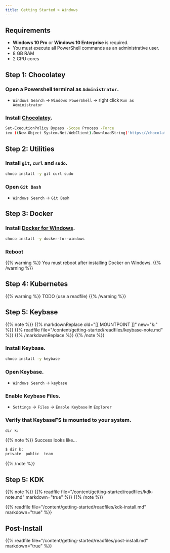 ```yaml
---
title: Getting Started > Windows
---
```


## Requirements

- **Windows 10 Pro** or **Windows 10 Enterprise** is required.
- You must execute all PowerShell commands as an administrative user.
- 8 GB RAM
- 2 CPU cores


## Step 1: Chocolatey

### Open a Powershell terminal as `Administrator`.

- `Windows Search` -> `Windows PowerShell` -> right click `Run as Administrator`

### Install [Chocolatey](https://chocolatey.org/install).

```bash
Set-ExecutionPolicy Bypass -Scope Process -Force
iex ((New-Object System.Net.WebClient).DownloadString('https://chocolatey.org/install.ps1'))
```

## Step 2: Utilities

### Install `git`, `curl` and `sudo`.

```bash
choco install -y git curl sudo
```

### Open `Git Bash`

- `Windows Search` -> `Git Bash`

## Step 3: Docker

### Install [Docker for Windows](https://docs.docker.com/docker-for-windows/release-notes/).

```bash
choco install -y docker-for-windows
```

### Reboot

{{% warning %}}
You must reboot after installing Docker on Windows.
{{% /warning %}}


## Step 4: Kubernetes

{{% warning %}}
TODO (use a readfile)
{{% /warning %}}


## Step 5: Keybase

{{% note %}}
{{% markdownReplace old="[[ MOUNTPOINT ]]" new="k:" %}}
{{% readfile file="/content/getting-started/readfiles/keybase-note.md" %}}
{{% /markdownReplace %}}
{{% /note %}}

### Install Keybase.

```bash
choco install -y keybase
```

### Open Keybase.

- `Windows Search` -> `keybase`

### Enable Keybase Files.

- `Settings` -> `Files` -> `Enable Keybase` in `Explorer`

### Verify that KeybaseFS is mounted to your system.

```
dir k:
```

{{% note %}}
Success looks like...
```bash
$ dir k:
private  public  team
```
{{% /note %}}

## Step 5: KDK

{{% note %}}
{{% readfile file="/content/getting-started/readfiles/kdk-note.md" markdown="true" %}}
{{% /note %}}

{{% readfile file="/content/getting-started/readfiles/kdk-install.md" markdown="true" %}}

## Post-Install

{{% readfile file="/content/getting-started/readfiles/post-install.md" markdown="true" %}}
